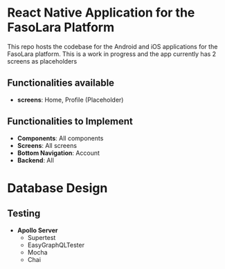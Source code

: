 # React Native Application for the FasoLara Platform

This repo hosts the codebase for the Android and iOS applications for the FasoLara platform. This is a work in progress and the app currently has 2 screens as placeholders 

## Functionalities available

- <b>screens</b>: Home, Profile (Placeholder)



## Functionalities to Implement

- <b>Components</b>: All components
- <b>Screens</b>: All screens
- <b>Bottom Navigation</b>:  Account
- <b>Backend</b>: All

# Database Design


## Testing

- <b>Apollo Server</b>
	-	Supertest
	- EasyGraphQLTester
	- Mocha
	- Chai
